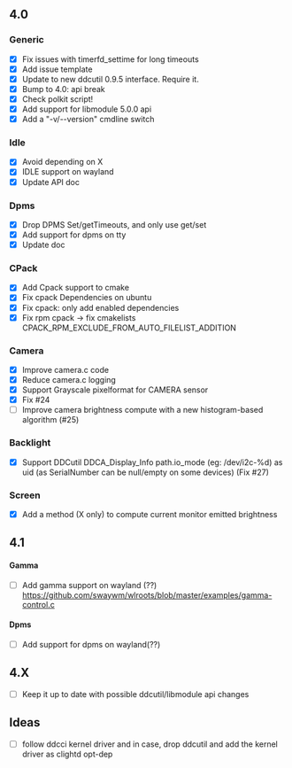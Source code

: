 ## 4.0

### Generic
- [x] Fix issues with timerfd_settime for long timeouts
- [x] Add issue template
- [x] Update to new ddcutil 0.9.5 interface. Require it.
- [x] Bump to 4.0: api break
- [x] Check polkit script!
- [x] Add support for libmodule 5.0.0 api
- [x] Add a "-v/--version" cmdline switch

### Idle
- [x] Avoid depending on X
- [x] IDLE support on wayland
- [x] Update API doc

### Dpms
- [x] Drop DPMS Set/getTimeouts, and only use get/set 
- [x] Add support for dpms on tty
- [x] Update doc

### CPack
- [x] Add Cpack support to cmake
- [x] Fix cpack Dependencies on ubuntu
- [x] Fix cpack: only add enabled dependencies
- [x] Fix rpm cpack -> fix cmakelists CPACK_RPM_EXCLUDE_FROM_AUTO_FILELIST_ADDITION

### Camera
- [x] Improve camera.c code
- [x] Reduce camera.c logging
- [x] Support Grayscale pixelformat for CAMERA sensor
- [x] Fix #24
- [ ] Improve camera brightness compute with a new histogram-based algorithm (#25)

### Backlight
- [x] Support DDCutil DDCA_Display_Info path.io_mode (eg: /dev/i2c-%d) as uid (as SerialNumber can be null/empty on some devices) (Fix #27)

### Screen
- [x] Add a method (X only) to compute current monitor emitted brightness

## 4.1

#### Gamma
- [ ] Add gamma support on wayland (??)
https://github.com/swaywm/wlroots/blob/master/examples/gamma-control.c

#### Dpms
- [ ] Add support for dpms on wayland(??)

## 4.X
- [ ] Keep it up to date with possible ddcutil/libmodule api changes

## Ideas
- [ ] follow ddcci kernel driver and in case, drop ddcutil and add the kernel driver as clightd opt-dep
